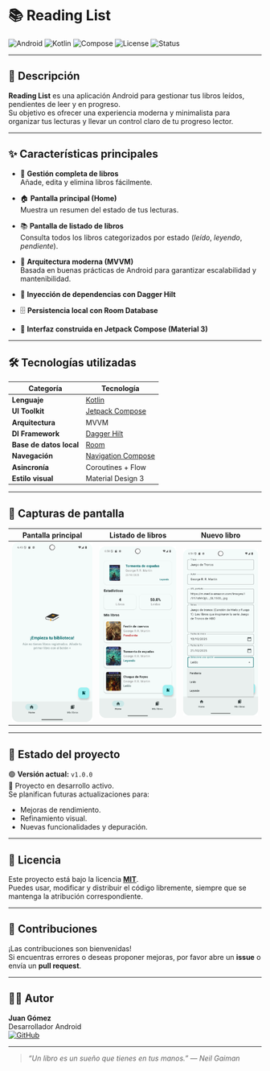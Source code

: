 # 📚 Reading List

![Android](https://img.shields.io/badge/Platform-Android-green?logo=android)
![Kotlin](https://img.shields.io/badge/Kotlin-2.0.21%2B-blue?logo=kotlin)
![Compose](https://img.shields.io/badge/Jetpack%20Compose-UI-orange?logo=jetpackcompose)
![License](https://img.shields.io/badge/License-MIT-lightgrey)
![Status](https://img.shields.io/badge/Version-1.0.0-brightgreen)

---

## 🧩 Descripción

**Reading List** es una aplicación Android para gestionar tus libros leídos, pendientes de leer y en progreso.  
Su objetivo es ofrecer una experiencia moderna y minimalista para organizar tus lecturas y llevar un control claro de tu progreso lector.

---

## ✨ Características principales

- 📖 **Gestión completa de libros**  
  Añade, edita y elimina libros fácilmente.

- 🏠 **Pantalla principal (Home)**  
  Muestra un resumen del estado de tus lecturas.

- 📚 **Pantalla de listado de libros**  
  Consulta todos los libros categorizados por estado (*leído*, *leyendo*, *pendiente*).

- 🧠 **Arquitectura moderna (MVVM)**  
  Basada en buenas prácticas de Android para garantizar escalabilidad y mantenibilidad.

- 💉 **Inyección de dependencias con Dagger Hilt**

- 🗄️ **Persistencia local con Room Database**

- 🎨 **Interfaz construida en Jetpack Compose (Material 3)**

---

## 🛠️ Tecnologías utilizadas

| Categoría | Tecnología |
|------------|-------------|
| **Lenguaje** | [Kotlin](https://kotlinlang.org/) |
| **UI Toolkit** | [Jetpack Compose](https://developer.android.com/jetpack/compose) |
| **Arquitectura** | MVVM |
| **DI Framework** | [Dagger Hilt](https://dagger.dev/hilt/) |
| **Base de datos local** | [Room](https://developer.android.com/training/data-storage/room) |
| **Navegación** | [Navigation Compose](https://developer.android.com/jetpack/compose/navigation) |
| **Asincronía** | Coroutines + Flow |
| **Estilo visual** | Material Design 3 |

---


## 📱 Capturas de pantalla


| Pantalla principal | Listado de libros | Nuevo libro |
|--------------------|-------------------|-------------------|
| ![Home Screenshot](screenshots/Home.png) | ![List Screenshot](screenshots/Home2.png) | ![New Screenshot](screenshots/NewBook.png) |

---

## 🧪 Estado del proyecto

🟢 **Versión actual:** `v1.0.0`  
🔧 Proyecto en desarrollo activo.  
Se planifican futuras actualizaciones para:
- Mejoras de rendimiento.
- Refinamiento visual.
- Nuevas funcionalidades y depuración.

---

## 📝 Licencia

Este proyecto está bajo la licencia **[MIT](LICENSE)**.  
Puedes usar, modificar y distribuir el código libremente, siempre que se mantenga la atribución correspondiente.

---

## 🤝 Contribuciones

¡Las contribuciones son bienvenidas!  
Si encuentras errores o deseas proponer mejoras, por favor abre un **issue** o envía un **pull request**.

---

## 👨‍💻 Autor

**Juan Gómez**  
Desarrollador Android  
[![GitHub](https://img.shields.io/badge/GitHub-juagosin-black?logo=github)](https://github.com/juagosin)

---

> _“Un libro es un sueño que tienes en tus manos.” — Neil Gaiman_
